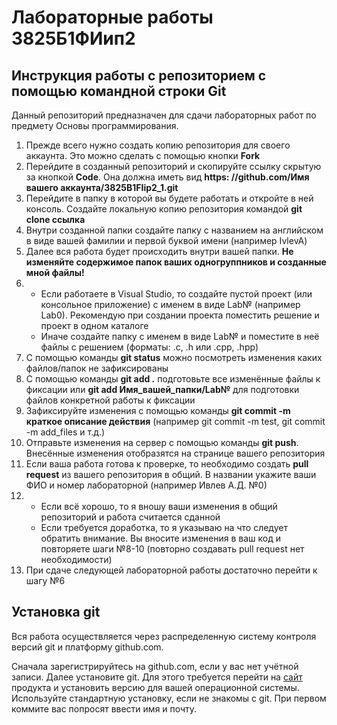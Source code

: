 # Лабораторные работы 3825Б1ФИип2

## Инструкция работы с репозиторием с помощью командной строки Git
Данный репозиторий предназначен для сдачи лабораторных работ по предмету Основы программирования.

1. Прежде всего нужно создать копию репозитория для своего аккаунта. Это можно сделать с помощью кнопки **Fork**  
2. Перейдите в созданный репозиторий и скопируйте ссылку скрытую за кнопкой **Code**. Она должна иметь вид **https: //github.com/Имя вашего аккаунта/3825B1FIip2_1.git**  
3. Перейдите в папку в которой вы будете работать и откройте в ней консоль. Создайте локальную копию репозитория командой **git clone ссылка**  
4. Внутри созданной папки создайте папку с названием на английском в виде вашей фамилии и первой буквой имени (например IvlevA)  
5. Далее вся работа будет происходить внутри вашей папки. **Не изменяйте содержимое папок ваших одногруппников и созданные мной файлы!**  
6. - Если работаете в Visual Studio, то создайте пустой проект (или консольное приложение) с именем в виде Lab№ (например Lab0). Рекомендую при создании проекта поместить решение и проект в одном каталоге  
   - Иначе создайте папку с именем в виде Lab№ и поместите в неё файлы с решением (форматы: .c, .h или .cpp, .hpp)  
7. С помощью команды **git status** можно посмотреть изменения каких файлов/папок не зафиксированы  
8. С помощью команды **git add .** подготовьте все изменённые файлы к фиксации или **git add Имя_вашей_папки/Lab№** для подготовки файлов конкретной работы к фиксации
9. Зафиксируйте изменения с помощью команды **git commit -m краткое описание действия** (например git commit -m test, git commit -m add_files и т.д.)  
10. Отправьте изменения на сервер с помощью команды **git push**. Внесённые изменения отобразятся на странице вашего репозитория  
11. Если ваша работа готова к проверке, то необходимо создать **pull request** из вашего репозитория в общий. В названии укажите ваши ФИО и номер лабораторной (например Ивлев А.Д. №0)  
12. - Если всё хорошо, то я вношу ваши изменения в общий репозиторий и работа считается сданной  
    - Если требуется доработка, то я указываю на что следует обратить внимание. Вы вносите изменения в ваш код и повторяете шаги №8-10 (повторно создавать pull request нет необходимости)
13. При сдаче следующей лабораторной работы достаточно перейти к шагу №6

## Установка git
Вся работа осуществляется через распределенную систему контроля версий git и платформу github.com.

Сначала зарегистрируйтесь на github.com, если у вас нет учётной записи. Далее установите git. Для этого требуется перейти на [сайт](https://git-scm.com/downloads) продукта и установить версию для вашей операционной системы. Используйте стандартную установку, если не знакомы с git. При первом коммите вас попросят ввести имя и почту.

